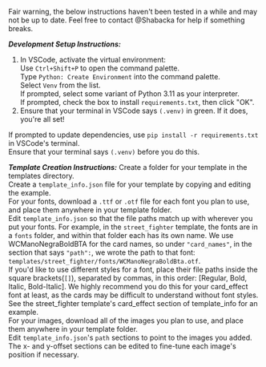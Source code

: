 Fair warning, the below instructions haven't been tested in a while and may not be up to date. Feel free to contact @Shabacka for help if something breaks.

***Development Setup Instructions:***

1. In VSCode, activate the virtual environment:   
    Use `Ctrl+Shift+P` to open the command palette.   
    Type `Python: Create Environment` into the command palette.   
    Select `Venv` from the list.   
    If prompted, select some variant of Python 3.11 as your interpreter.   
    If prompted, check the box to install `requirements.txt`, then click "OK".   
2. Ensure that your terminal in VSCode says `(.venv)` in green. If it does, you're all set!   
   
If prompted to update dependencies, use `pip install -r requirements.txt` in VSCode's terminal.   
Ensure that your terminal says `(.venv)` before you do this.

***Template Creation Instructions:***
Create a folder for your template in the templates directory.   
Create a `template_info.json` file for your template by copying and editing the example.   
For your fonts, download a `.ttf` or `.otf` file for each font you plan to use, and place them anywhere in your template folder.   
Edit `template_info.json` so that the file paths match up with wherever you put your fonts. For example, in the `street_fighter` template, the fonts are in a `fonts` folder, and within that folder each has its own name. We use WCManoNegraBoldBTA for the card names, so under `"card_names"`, in the section that says `"path":`, we wrote the path to that font: `templates/street_fighter/fonts/WCManoNegraBoldBta.otf`.   
If you'd like to use different styles for a font, place their file paths inside the square brackets(`[]`), separated by commas, in this order: [Regular, Bold, Italic, Bold-Italic]. We highly recommend you do this for your card_effect font at least, as the cards may be difficult to understand without font styles. See the street_fighter template's card_effect section of template_info for an example.   
For your images, download all of the images you plan to use, and place them anywhere in your template folder.   
Edit `template_info.json`'s `path` sections to point to the images you added. The x- and y-offset sections can be edited to fine-tune each image's position if necessary.
